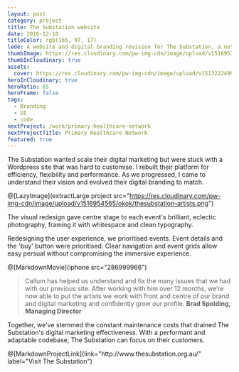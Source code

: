 ```yaml
---
layout: post
category: project
title: The Substation website
date: 2016-12-10
titleColor: rgb(165, 97, 17)
lede: A website and digital branding revision for The Substation, a not-for-profit arts centre in Melbourne, Australia.
thumbImage: https://res.cloudinary.com/pw-img-cdn/image/upload/v1516953101/okok/thumb-thesubstation.jpg
thumbInCloudinary: true
assets: 
  cover: https://res.cloudinary.com/pw-img-cdn/image/upload/v1513222499/okok/thesubstation-hero-THIS_baprpq.jpg
heroInCloudinary: true
heroRatio: 65
heroFrame: false
tags: 
  - Branding
  - UI
  - code
nextProject: /work/primary-healthcare-network
nextProjectTitle: Primary Healthcare Network
featured: true
---
```


The Substation wanted scale their digital marketing but were stuck with a Wordpress site that was hard to customise. I rebuilt their platform for efficiency, flexibility and performance. As we progressed, I came to understand their vision and evolved their digital branding to match.

@[LazyImage](extractLarge project src="https://res.cloudinary.com/pw-img-cdn/image/upload/v1516954565/okok/thesubstation-artists.png")

The visual redesign gave centre stage to each event's brilliant, eclectic photography, framing it with whitespace and clean typography.

Redesigning the user experience, we prioritised events. Event details and the 'buy' button were prioritised. Clear navigation and event grids allow easy persual without compromising the immersive experience.

<!-- @[MarkdownMovie](laptop frame src="/images/thesubstation-video-desktop-events.mp4") -->

@[MarkdownMovie](iphone src="286999966")

<!-- We targeted usability and mobile performance in the upgrade to fulfil the needs of real people. For example, a person travelling home from work on public transport should be able to buy tickets from the site while in transit. To guarantee these opportunities, website performance and user flows were audited and a stack of improvements made. -->

<!-- @[LazyImage](src="https://res.cloudinary.com/pw-img-cdn/image/upload/v1513228134/okok/thesubstation-emma-collard.jpg") -->

> Callum has helped us understand and fix the many issues that we had with our previous site. After working with him over 12 months, we’re now able to put the artists we work with front and centre of our brand and digital marketing and confidently grow our profile. **Brad Spolding, Managing Director**

Together, we've stemmed the constant maintenance costs that drained The Substation's digital marketing effectiveness. With a performant and adaptable codebase, The Substation can focus on their customers.

<p>
@[MarkdownProjectLink](link="http://www.thesubstation.org.au/" label="Visit The Substation")
</p>
